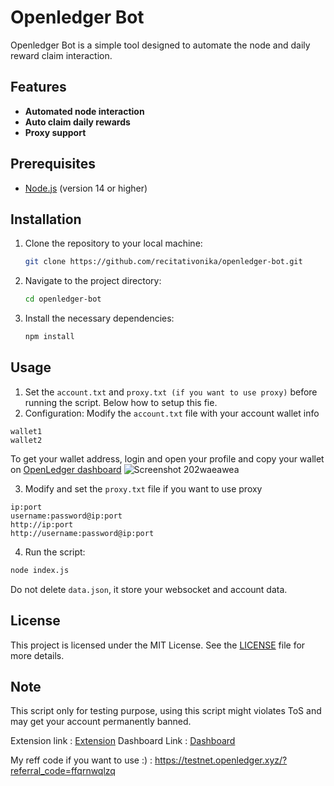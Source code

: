 # Openledger Bot
Openledger Bot is a simple tool designed to automate the node and daily reward claim interaction.

## Features
- **Automated node interaction**
- **Auto claim daily rewards**
- **Proxy support**

## Prerequisites
- [Node.js](https://nodejs.org/) (version 14 or higher)

## Installation

1. Clone the repository to your local machine:
   ```bash
   git clone https://github.com/recitativonika/openledger-bot.git
   ```
2. Navigate to the project directory:
   ```bash
   cd openledger-bot
   ```
4. Install the necessary dependencies:
   ```bash
   npm install
   ```

## Usage

1. Set the `account.txt` and `proxy.txt (if you want to use proxy)` before running the script. Below how to setup this fie.
2. Configuration:
   Modify the `account.txt` file with your account wallet info
```
wallet1
wallet2
```
To get your wallet address, login and open your profile and copy your wallet on [OpenLedger dashboard](https://testnet.openledger.xyz/?referral_code=ffqrnwqlzq)
![Screenshot 202waeawea](https://github.com/user-attachments/assets/858c5b48-8e4d-4298-aaab-0e2d64e9f6d2)


3. Modify and set the `proxy.txt` file if you want to use proxy
```
ip:port
username:password@ip:port
http://ip:port
http://username:password@ip:port
```
4. Run the script:
```bash
node index.js
```
Do not delete `data.json`, it store your websocket and account data. 

## License
This project is licensed under the MIT License. See the [LICENSE](LICENSE) file for more details.

## Note
This script only for testing purpose, using this script might violates ToS and may get your account permanently banned.

Extension link : [Extension](https://chromewebstore.google.com/detail/openledger-node/ekbbplmjjgoobhdlffmgeokalelnmjjc)
Dashboard Link : [Dashboard](https://testnet.openledger.xyz/?referral_code=ffqrnwqlzq)

My reff code if you want to use :) : https://testnet.openledger.xyz/?referral_code=ffqrnwqlzq
